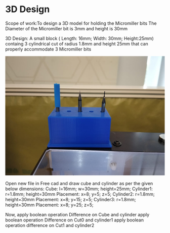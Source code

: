 # 3D  Design
Scope of work:To design a 3D model for holding the Micromiller bits
The Diameter of the Micromiller bit is 3mm and height is 30mm

3D Design:
A small block ( Length: 16mm; Width: 30mm; Height:25mm) containg 3 cylindrical cut of radius 1.8mm and height 25mm that can properly accommodate 3 Micromiller bits

![Micromiller  bit  holder](/images/bit-holder.jpeg)

Open new file in Free cad and draw cube and cylinder as per the given below dimensions:
Cube: l=16mm; w=30mm; height=25mm;
Cylinder1: r=1.8mm; height=30mm
Placement: x=8; y=5; z=5;
Cylinder2: r=1.8mm; height=30mm
Placement: x=8; y=15; z=5;
Cylinder3: r=1.8mm; height=30mm
Placement: x=8; y=25; z=5;

Now, apply boolean operation Difference on Cube and cylinder
apply boolean operation Difference on Cut0 and cylinder1
apply boolean operation difference on Cut1 and cylinder2



